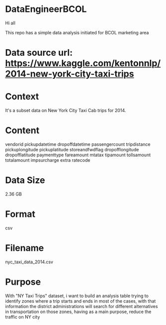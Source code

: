 # DataEngineerBCOL
Hi all

This repo has a simple data analysis initiated for BCOL marketing area

# Data source url: https://www.kaggle.com/kentonnlp/2014-new-york-city-taxi-trips

# Context
It's a subset data on New York City Taxi Cab trips for 2014.

# Content
vendorid pickupdatetime
dropoffdatetime passengercount
tripdistance pickuplongitude
pickuplatitude storeandfwdflag
dropofflongitude dropofflatitude
paymenttype fareamount
mtatax tipamount
tollsamount totalamount
impsurcharge extra ratecode

# Data Size
2.36 GB

# Format
csv

# Filename 
nyc_taxi_data_2014.csv

# Purpose 
With "NY Taxi Trips" dataset, i want to build an analysis table trying to identify zones where a 
trip starts and ends in most of the cases, with that information the district administrations will 
search for different alternatives in transportation on those zones, having as a main purpose, reduce 
the traffic on NY city

